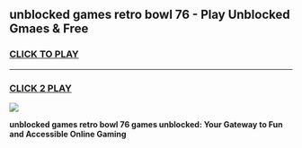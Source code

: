 
## unblocked games retro bowl 76 - Play Unblocked Gmaes & Free
<h3>
<a href="https://news.freeplayer.one?title=unblocked_games_retro_bowl_76&ref=16F">CLICK TO PLAY</a></h3>
<hr>

<h3>
<a href="https://news.freeplayer.one?title=unblocked_games_retro_bowl_76&ref=16F">CLICK 2 PLAY</a>
  
</h3>

<a href="https://news.freeplayer.one?title=unblocked_games_retro_bowl_76&ref=16F/"><img src="https://clearcache.store/games.png"></a>


**unblocked games retro bowl 76 games unblocked: Your Gateway to Fun and Accessible Online Gaming**
